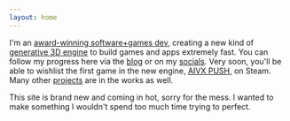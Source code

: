 ```yaml
---
layout: home
---
```


I'm an [award-winning software+games dev](/about/), creating a new kind of [generative 3D engine](https://aivx.io/2025/07/26/first-post.html) to build games and apps extremely fast. You can follow my progress here via the [blog](/blog/) or on my [socials](/about). Very soon, you'll be able to wishlist the first game in the new engine, [AIVX PUSH](/push/), on Steam. Many other [projects](/projects) are in the works as well.

This site is brand new and coming in hot, sorry for the mess. I wanted to make something I wouldn't spend too much time trying to perfect.

